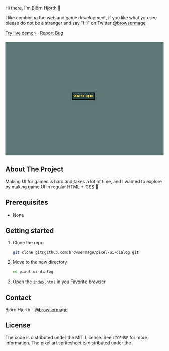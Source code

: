 Hi there, I'm Björn Hjorth 👋

I like combining the web and game development, if you like what you see please do not be a stranger and say "Hi" on Twitter [@browsermage](https://twitter.com/browsermage)


<a href="https://pixel-ui-dialog.vercel.app/">Try live demo⚡️</a>
·
<a href="https://github.com/colorsofcode/pixel-ui-dialog/issues">Report Bug</a>

<div align="center">
   <img src="./art/pixel-ui-dialog.gif" width="640" height="360">
</div>

<!-- ABOUT -->
## About The Project

Making UI for games is hard and takes a lot of time, and I wanted to explore by making game UI in regular HTML + CSS 💝

<!-- PREREQUISITES -->
## Prerequisites

* None

<!-- STARTING -->
## Getting started 

1. Clone the repo
   ```sh
   git clone git@github.com:browsermage/pixel-ui-dialog.git
   ```
2. Move to the new directory
    ```sh
    cd pixel-ui-dialog
    ```
3. Open the `index.html` in you Favorite browser
   
<!-- CONTACT -->
## Contact

Björn Hjorth - [@browsermage](https://twitter.com/browsermage)

<!-- LICENSE -->
## License

The code is distributed under the MIT License. See `LICENSE` for more information.
The pixel art spritesheet is distributed under the 
